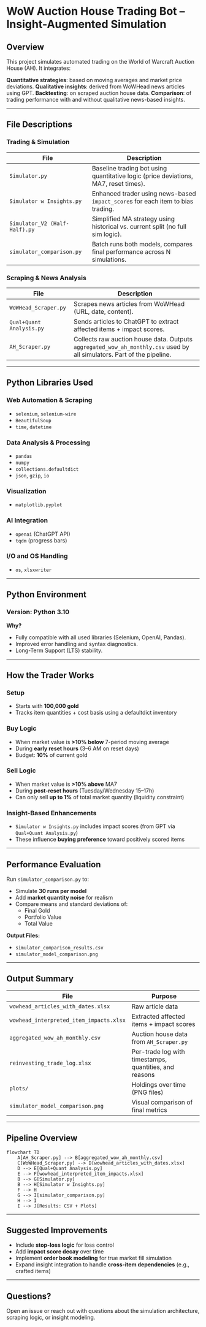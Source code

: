 # WoW Auction House Trading Bot – Insight-Augmented Simulation

## Overview

This project simulates automated trading on the World of Warcraft Auction House (AH). It integrates:

**Quantitative strategies**: based on moving averages and market price deviations.
**Qualitative insights**: derived from WoWHead news articles using GPT.
**Backtesting**: on scraped auction house data.
**Comparison**: of trading performance with and without qualitative news-based insights.

---

## File Descriptions

### Trading & Simulation
| File | Description |
|------|-------------|
| `Simulator.py` | Baseline trading bot using quantitative logic (price deviations, MA7, reset times). |
| `Simulator w Insights.py` | Enhanced trader using news-based `impact_score`s for each item to bias trading. |
| `Simulator_V2 (Half-Half).py` | Simplified MA strategy using historical vs. current split (no full sim logic). |
| `simulator_comparison.py` | Batch runs both models, compares final performance across N simulations. |

### Scraping & News Analysis
| File | Description |
|------|-------------|
| `WoWHead_Scraper.py` | Scrapes news articles from WoWHead (URL, date, content). |
| `Qual+Quant Analysis.py` | Sends articles to ChatGPT to extract affected items + impact scores. |
| `AH_Scraper.py` | Collects raw auction house data. Outputs `aggregated_wow_ah_monthly.csv` used by all simulators. Part of the pipeline. |

---

## Python Libraries Used

### Web Automation & Scraping
- `selenium`, `selenium-wire`
- `BeautifulSoup`
- `time`, `datetime`

### Data Analysis & Processing
- `pandas`
- `numpy`
- `collections.defaultdict`
- `json`, `gzip`, `io`

### Visualization
- `matplotlib.pyplot`

### AI Integration
- `openai` (ChatGPT API)
- `tqdm` (progress bars)

### I/O and OS Handling
- `os`, `xlsxwriter`

---

## Python Environment

### Version: **Python 3.10**

**Why?**  
- Fully compatible with all used libraries (Selenium, OpenAI, Pandas).
- Improved error handling and syntax diagnostics.
- Long-Term Support (LTS) stability.

---

## How the Trader Works

### Setup
- Starts with **100,000 gold**
- Tracks item quantities + cost basis using a defaultdict inventory

### Buy Logic
- When market value is **>10% below** 7-period moving average
- During **early reset hours** (3–6 AM on reset days)
- Budget: **10%** of current gold

### Sell Logic
- When market value is **>10% above** MA7
- During **post-reset hours** (Tuesday/Wednesday 15–17h)
- Can only sell **up to 1%** of total market quantity (liquidity constraint)

### Insight-Based Enhancements
- `Simulator w Insights.py` includes impact scores (from GPT via `Qual+Quant Analysis.py`)
- These influence **buying preference** toward positively scored items

---

## Performance Evaluation

Run `simulator_comparison.py` to:
- Simulate **30 runs per model**
- Add **market quantity noise** for realism
- Compare means and standard deviations of:
  - Final Gold
  - Portfolio Value
  - Total Value

**Output Files:**
- `simulator_comparison_results.csv`
- `simulator_model_comparison.png`

---

## Output Summary

| File | Purpose |
|------|---------|
| `wowhead_articles_with_dates.xlsx` | Raw article data |
| `wowhead_interpreted_item_impacts.xlsx` | Extracted affected items + impact scores |
| `aggregated_wow_ah_monthly.csv` | Auction house data from `AH_Scraper.py` |
| `reinvesting_trade_log.xlsx` | Per-trade log with timestamps, quantities, and reasons |
| `plots/` | Holdings over time (PNG files) |
| `simulator_model_comparison.png` | Visual comparison of final metrics |

---

## Pipeline Overview

```
flowchart TD
    A[AH_Scraper.py] --> B[aggregated_wow_ah_monthly.csv]
    C[WoWHead_Scraper.py] --> D[wowhead_articles_with_dates.xlsx]
    D --> E[Qual+Quant Analysis.py]
    E --> F[wowhead_interpreted_item_impacts.xlsx]
    B --> G[Simulator.py]
    B --> H[Simulator w Insights.py]
    F --> H
    G --> I[simulator_comparison.py]
    H --> I
    I --> J[Results: CSV + Plots]
```

---

## Suggested Improvements

- Include **stop-loss logic** for loss control
- Add **impact score decay** over time
- Implement **order book modeling** for true market fill simulation
- Expand insight integration to handle **cross-item dependencies** (e.g., crafted items)

---

## Questions?
Open an issue or reach out with questions about the simulation architecture, scraping logic, or insight modeling.
